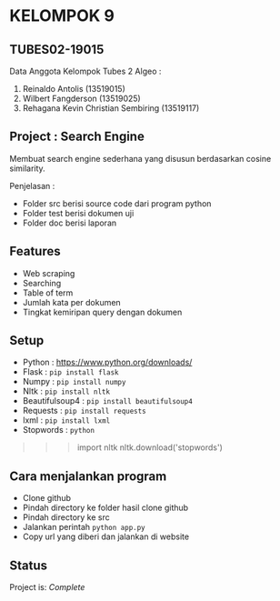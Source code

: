 # KELOMPOK 9

## TUBES02-19015
Data Anggota Kelompok Tubes 2 Algeo :
1. Reinaldo Antolis                   (13519015)
2. Wilbert Fangderson                 (13519025)
3. Rehagana Kevin Christian Sembiring (13519117)

## Project : Search Engine
Membuat search engine sederhana yang disusun berdasarkan cosine similarity.

Penjelasan :
* Folder src berisi source code dari program python
* Folder test berisi dokumen uji
* Folder doc berisi laporan

## Features
* Web scraping
* Searching
* Table of term
* Jumlah kata per dokumen
* Tingkat kemiripan query dengan dokumen

## Setup
* Python : https://www.python.org/downloads/
* Flask : `pip install flask`
* Numpy : `pip install numpy`
* Nltk : `pip install nltk`
* Beautifulsoup4 : `pip install beautifulsoup4`
* Requests : `pip install requests`
* lxml : `pip install lxml`
* Stopwords : 
`python`
>>> import nltk
>>> nltk.download('stopwords')

## Cara menjalankan program
* Clone github
* Pindah directory ke folder hasil clone github
* Pindah directory ke src
* Jalankan perintah `python app.py`
* Copy url yang diberi dan jalankan di website

## Status
Project is: _Complete_
